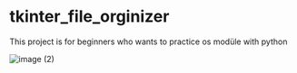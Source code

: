 # tkinter_file_orginizer
This project is for beginners who wants to practice os modüle with python


![image (2)](https://user-images.githubusercontent.com/71086723/210516510-bb918612-f9c2-441d-a4da-1bea5feabacb.png)
